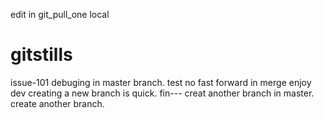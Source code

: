 edit in git_pull_one local
# gitstills
issue-101 debuging in master branch.
test no fast forward in merge
enjoy dev
creating a new branch is quick.
fin---
creat another branch in master.
create another branch.
